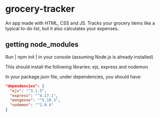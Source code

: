 # grocery-tracker
An app made with HTML, CSS and JS. Tracks your grocery items like a typical to-do list, but it also calculates your expenses.

## getting node_modules
Run | npm init | in your console (assuming Node.js is already installed)

This should install the following libraries: ejs, express and nodemon

In your package.json file, under dependencies, you should have:
```json
"dependencies": {
  "ejs": "^3.1.5",
  "express": "^4.17.1",
  "mongoose": "^5.10.3",
  "nodemon": "^2.0.4"
}
```